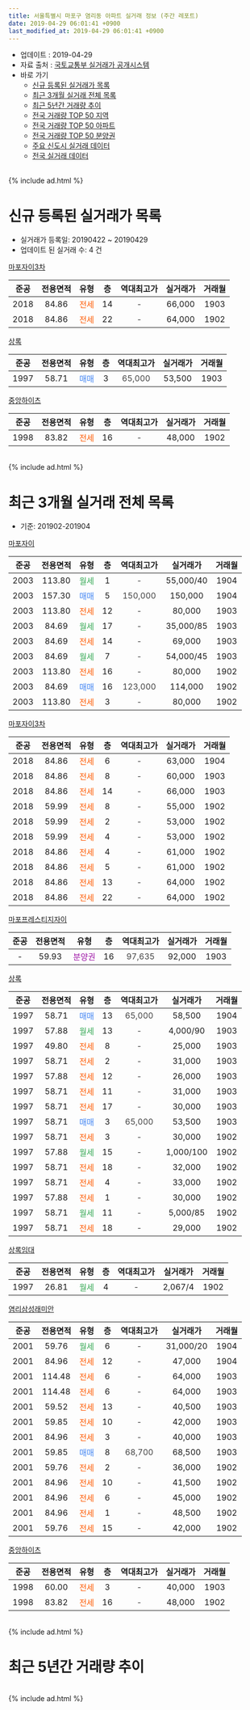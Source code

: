 ```yaml
---
title: 서울특별시 마포구 염리동 아파트 실거래 정보 (주간 레포트)
date: 2019-04-29 06:01:41 +0900
last_modified_at: 2019-04-29 06:01:41 +0900
---
```


* 업데이트 : 2019-04-29
* 자료 출처 : [국토교통부 실거래가 공개시스템](http://rt.molit.go.kr)
* 바로 가기
    * [신규 등록된 실거래가 목록](#신규-등록된-실거래가-목록)
    * [최근 3개월 실거래 전체 목록](#최근-3개월-실거래-전체-목록)
    * [최근 5년간 거래량 추이](#최근-5년간-거래량-추이)
    * [전국 거래량 TOP 50 지역](https://inasie.github.io/apt-trade-info/최근-3개월-전국에서-가장-거래가-많이-발생한-지역)
    * [전국 거래량 TOP 50 아파트](https://inasie.github.io/apt-trade-info/최근-3개월-전국에서-가장-거래가-많이-발생한-아파트)
    * [전국 거래량 TOP 50 분양권](https://inasie.github.io/apt-trade-info/최근-3개월-전국에서-가장-거래가-많이-발생한-분양권)
    * [주요 신도시 실거래 데이터](https://inasie.github.io/apt-trade-info/주요-신도시)
    * [전국 실거래 데이터](https://inasie.github.io/apt-trade-info/전국)
<br>
{% include ad.html %}
<br>

# 신규 등록된 실거래가 목록
* 실거래가 등록일: 20190422 ~ 20190429
* 업데이트 된 실거래 수: 4 건


[마포자이3차](https://search.naver.com/search.naver?query=%EC%84%9C%EC%9A%B8%ED%8A%B9%EB%B3%84%EC%8B%9C+%EB%A7%88%ED%8F%AC%EA%B5%AC+%EC%97%BC%EB%A6%AC%EB%8F%99+%EB%A7%88%ED%8F%AC%EC%9E%90%EC%9D%B43%EC%B0%A8)

|준공|전용면적|유형|층|역대최고가|실거래가|거래월|
|:---:|:---:|:---:|:---:|:---:|:---:|:---:|
|2018|84.86|<span style="color:#ff5a00">전세</span>|14|<span style="color:#444444">-</span>|66,000|1903|
|2018|84.86|<span style="color:#ff5a00">전세</span>|22|<span style="color:#444444">-</span>|64,000|1902|

[상록](https://search.naver.com/search.naver?query=%EC%84%9C%EC%9A%B8%ED%8A%B9%EB%B3%84%EC%8B%9C+%EB%A7%88%ED%8F%AC%EA%B5%AC+%EC%97%BC%EB%A6%AC%EB%8F%99+%EC%83%81%EB%A1%9D)

|준공|전용면적|유형|층|역대최고가|실거래가|거래월|
|:---:|:---:|:---:|:---:|:---:|:---:|:---:|
|1997|58.71|<span style="color:#4285f3">매매</span>|3|<span style="color:#444444">65,000</span>|53,500|1903|

[중앙하이츠](https://search.naver.com/search.naver?query=%EC%84%9C%EC%9A%B8%ED%8A%B9%EB%B3%84%EC%8B%9C+%EB%A7%88%ED%8F%AC%EA%B5%AC+%EC%97%BC%EB%A6%AC%EB%8F%99+%EC%A4%91%EC%95%99%ED%95%98%EC%9D%B4%EC%B8%A0)

|준공|전용면적|유형|층|역대최고가|실거래가|거래월|
|:---:|:---:|:---:|:---:|:---:|:---:|:---:|
|1998|83.82|<span style="color:#ff5a00">전세</span>|16|<span style="color:#444444">-</span>|48,000|1902|


<br>
{% include ad.html %}
<br>

# 최근 3개월 실거래 전체 목록
* 기준: 201902-201904


[마포자이](https://search.naver.com/search.naver?query=%EC%84%9C%EC%9A%B8%ED%8A%B9%EB%B3%84%EC%8B%9C+%EB%A7%88%ED%8F%AC%EA%B5%AC+%EC%97%BC%EB%A6%AC%EB%8F%99+%EB%A7%88%ED%8F%AC%EC%9E%90%EC%9D%B4)

|준공|전용면적|유형|층|역대최고가|실거래가|거래월|
|:---:|:---:|:---:|:---:|:---:|:---:|:---:|
|2003|113.80|<span style="color:#34a853">월세</span>|1|<span style="color:#444444">-</span>|55,000/40|1904|
|2003|157.30|<span style="color:#4285f3">매매</span>|5|<span style="color:#444444">150,000</span>|150,000|1904|
|2003|113.80|<span style="color:#ff5a00">전세</span>|12|<span style="color:#444444">-</span>|80,000|1903|
|2003|84.69|<span style="color:#34a853">월세</span>|17|<span style="color:#444444">-</span>|35,000/85|1903|
|2003|84.69|<span style="color:#ff5a00">전세</span>|14|<span style="color:#444444">-</span>|69,000|1903|
|2003|84.69|<span style="color:#34a853">월세</span>|7|<span style="color:#444444">-</span>|54,000/45|1903|
|2003|113.80|<span style="color:#ff5a00">전세</span>|16|<span style="color:#444444">-</span>|80,000|1902|
|2003|84.69|<span style="color:#4285f3">매매</span>|16|<span style="color:#444444">123,000</span>|114,000|1902|
|2003|113.80|<span style="color:#ff5a00">전세</span>|3|<span style="color:#444444">-</span>|80,000|1902|

[마포자이3차](https://search.naver.com/search.naver?query=%EC%84%9C%EC%9A%B8%ED%8A%B9%EB%B3%84%EC%8B%9C+%EB%A7%88%ED%8F%AC%EA%B5%AC+%EC%97%BC%EB%A6%AC%EB%8F%99+%EB%A7%88%ED%8F%AC%EC%9E%90%EC%9D%B43%EC%B0%A8)

|준공|전용면적|유형|층|역대최고가|실거래가|거래월|
|:---:|:---:|:---:|:---:|:---:|:---:|:---:|
|2018|84.86|<span style="color:#ff5a00">전세</span>|6|<span style="color:#444444">-</span>|63,000|1904|
|2018|84.86|<span style="color:#ff5a00">전세</span>|8|<span style="color:#444444">-</span>|60,000|1903|
|2018|84.86|<span style="color:#ff5a00">전세</span>|14|<span style="color:#444444">-</span>|66,000|1903|
|2018|59.99|<span style="color:#ff5a00">전세</span>|8|<span style="color:#444444">-</span>|55,000|1902|
|2018|59.99|<span style="color:#ff5a00">전세</span>|2|<span style="color:#444444">-</span>|53,000|1902|
|2018|59.99|<span style="color:#ff5a00">전세</span>|4|<span style="color:#444444">-</span>|53,000|1902|
|2018|84.86|<span style="color:#ff5a00">전세</span>|4|<span style="color:#444444">-</span>|61,000|1902|
|2018|84.86|<span style="color:#ff5a00">전세</span>|5|<span style="color:#444444">-</span>|61,000|1902|
|2018|84.86|<span style="color:#ff5a00">전세</span>|13|<span style="color:#444444">-</span>|64,000|1902|
|2018|84.86|<span style="color:#ff5a00">전세</span>|22|<span style="color:#444444">-</span>|64,000|1902|

[마포프레스티지자이](https://search.naver.com/search.naver?query=%EC%84%9C%EC%9A%B8%ED%8A%B9%EB%B3%84%EC%8B%9C+%EB%A7%88%ED%8F%AC%EA%B5%AC+%EC%97%BC%EB%A6%AC%EB%8F%99+%EB%A7%88%ED%8F%AC%ED%94%84%EB%A0%88%EC%8A%A4%ED%8B%B0%EC%A7%80%EC%9E%90%EC%9D%B4)

|준공|전용면적|유형|층|역대최고가|실거래가|거래월|
|:---:|:---:|:---:|:---:|:---:|:---:|:---:|
|-|59.93|<span style="color:#9C11A5">분양권</span>|16|<span style="color:#444444">97,635</span>|92,000|1903|

[상록](https://search.naver.com/search.naver?query=%EC%84%9C%EC%9A%B8%ED%8A%B9%EB%B3%84%EC%8B%9C+%EB%A7%88%ED%8F%AC%EA%B5%AC+%EC%97%BC%EB%A6%AC%EB%8F%99+%EC%83%81%EB%A1%9D)

|준공|전용면적|유형|층|역대최고가|실거래가|거래월|
|:---:|:---:|:---:|:---:|:---:|:---:|:---:|
|1997|58.71|<span style="color:#4285f3">매매</span>|13|<span style="color:#444444">65,000</span>|58,500|1904|
|1997|57.88|<span style="color:#34a853">월세</span>|13|<span style="color:#444444">-</span>|4,000/90|1903|
|1997|49.80|<span style="color:#ff5a00">전세</span>|8|<span style="color:#444444">-</span>|25,000|1903|
|1997|58.71|<span style="color:#ff5a00">전세</span>|2|<span style="color:#444444">-</span>|31,000|1903|
|1997|57.88|<span style="color:#ff5a00">전세</span>|12|<span style="color:#444444">-</span>|26,000|1903|
|1997|58.71|<span style="color:#ff5a00">전세</span>|11|<span style="color:#444444">-</span>|31,000|1903|
|1997|58.71|<span style="color:#ff5a00">전세</span>|17|<span style="color:#444444">-</span>|30,000|1903|
|1997|58.71|<span style="color:#4285f3">매매</span>|3|<span style="color:#444444">65,000</span>|53,500|1903|
|1997|58.71|<span style="color:#ff5a00">전세</span>|3|<span style="color:#444444">-</span>|30,000|1902|
|1997|57.88|<span style="color:#34a853">월세</span>|15|<span style="color:#444444">-</span>|1,000/100|1902|
|1997|58.71|<span style="color:#ff5a00">전세</span>|18|<span style="color:#444444">-</span>|32,000|1902|
|1997|58.71|<span style="color:#ff5a00">전세</span>|4|<span style="color:#444444">-</span>|33,000|1902|
|1997|57.88|<span style="color:#ff5a00">전세</span>|1|<span style="color:#444444">-</span>|30,000|1902|
|1997|58.71|<span style="color:#34a853">월세</span>|11|<span style="color:#444444">-</span>|5,000/85|1902|
|1997|58.71|<span style="color:#ff5a00">전세</span>|18|<span style="color:#444444">-</span>|29,000|1902|

[상록임대](https://search.naver.com/search.naver?query=%EC%84%9C%EC%9A%B8%ED%8A%B9%EB%B3%84%EC%8B%9C+%EB%A7%88%ED%8F%AC%EA%B5%AC+%EC%97%BC%EB%A6%AC%EB%8F%99+%EC%83%81%EB%A1%9D%EC%9E%84%EB%8C%80)

|준공|전용면적|유형|층|역대최고가|실거래가|거래월|
|:---:|:---:|:---:|:---:|:---:|:---:|:---:|
|1997|26.81|<span style="color:#34a853">월세</span>|4|<span style="color:#444444">-</span>|2,067/4|1902|

[염리삼성래미안](https://search.naver.com/search.naver?query=%EC%84%9C%EC%9A%B8%ED%8A%B9%EB%B3%84%EC%8B%9C+%EB%A7%88%ED%8F%AC%EA%B5%AC+%EC%97%BC%EB%A6%AC%EB%8F%99+%EC%97%BC%EB%A6%AC%EC%82%BC%EC%84%B1%EB%9E%98%EB%AF%B8%EC%95%88)

|준공|전용면적|유형|층|역대최고가|실거래가|거래월|
|:---:|:---:|:---:|:---:|:---:|:---:|:---:|
|2001|59.76|<span style="color:#34a853">월세</span>|6|<span style="color:#444444">-</span>|31,000/20|1904|
|2001|84.96|<span style="color:#ff5a00">전세</span>|12|<span style="color:#444444">-</span>|47,000|1904|
|2001|114.48|<span style="color:#ff5a00">전세</span>|6|<span style="color:#444444">-</span>|64,000|1903|
|2001|114.48|<span style="color:#ff5a00">전세</span>|6|<span style="color:#444444">-</span>|64,000|1903|
|2001|59.52|<span style="color:#ff5a00">전세</span>|13|<span style="color:#444444">-</span>|40,500|1903|
|2001|59.85|<span style="color:#ff5a00">전세</span>|10|<span style="color:#444444">-</span>|42,000|1903|
|2001|84.96|<span style="color:#ff5a00">전세</span>|3|<span style="color:#444444">-</span>|40,000|1903|
|2001|59.85|<span style="color:#4285f3">매매</span>|8|<span style="color:#444444">68,700</span>|68,500|1903|
|2001|59.76|<span style="color:#ff5a00">전세</span>|2|<span style="color:#444444">-</span>|36,000|1902|
|2001|84.96|<span style="color:#ff5a00">전세</span>|10|<span style="color:#444444">-</span>|41,500|1902|
|2001|84.96|<span style="color:#ff5a00">전세</span>|6|<span style="color:#444444">-</span>|45,000|1902|
|2001|84.96|<span style="color:#ff5a00">전세</span>|1|<span style="color:#444444">-</span>|48,500|1902|
|2001|59.76|<span style="color:#ff5a00">전세</span>|15|<span style="color:#444444">-</span>|42,000|1902|


<script async src="//pagead2.googlesyndication.com/pagead/js/adsbygoogle.js"></script>
<!-- 기본 -->
<ins class="adsbygoogle"
     style="display:block"
     data-ad-client="ca-pub-2446590836940007"
     data-ad-slot="1659523306"
     data-ad-format="auto"
     data-full-width-responsive="true"></ins>
<script>
(adsbygoogle = window.adsbygoogle || []).push({});
</script>


[중앙하이츠](https://search.naver.com/search.naver?query=%EC%84%9C%EC%9A%B8%ED%8A%B9%EB%B3%84%EC%8B%9C+%EB%A7%88%ED%8F%AC%EA%B5%AC+%EC%97%BC%EB%A6%AC%EB%8F%99+%EC%A4%91%EC%95%99%ED%95%98%EC%9D%B4%EC%B8%A0)

|준공|전용면적|유형|층|역대최고가|실거래가|거래월|
|:---:|:---:|:---:|:---:|:---:|:---:|:---:|
|1998|60.00|<span style="color:#ff5a00">전세</span>|3|<span style="color:#444444">-</span>|40,000|1903|
|1998|83.82|<span style="color:#ff5a00">전세</span>|16|<span style="color:#444444">-</span>|48,000|1902|


<br>
{% include ad.html %}
<br>

# 최근 5년간 거래량 추이


<div style="width:100%;">
    <canvas id="deal_progress" height="200"></canvas>
</div>

<script>
new Chart(document.getElementById("deal_progress"), {
    type: 'line',
    data: {
        labels: ['201404','201405','201406','201407','201408','201409','201410','201411','201412','201501','201502','201503','201504','201505','201506','201507','201508','201509','201510','201511','201512','201601','201602','201603','201604','201605','201606','201607','201608','201609','201610','201611','201612','201701','201702','201703','201704','201705','201706','201707','201708','201709','201710','201711','201712','201801','201802','201803','201804','201805','201806','201807','201808','201809','201810','201811','201812','201901','201902','201903','201904'],
        datasets: [{
            label: '매매',
            pointRadius: 1,
            data: [4, 3, 4, 13, 16, 17, 15, 7, 14, 26, 11, 31, 14, 13, 14, 16, 14, 10, 19, 15, 8, 9, 10, 9, 20, 12, 20, 10, 7, 15, 11, 11, 11, 10, 12, 16, 11, 12, 19, 10, 10, 9, 6, 14, 13, 20, 23, 13, 12, 9, 11, 32, 26, 11, 2, 1, 3, 2, 1, 3, 2],
            borderColor: "rgba(255, 201, 14, 1)",
            backgroundColor: "rgba(255, 201, 14, 0.5)",
            fill: false,
            lineTension: 0
        },{
            label: '전월세',
            pointRadius: 1,
            data: [12, 17, 10, 18, 12, 18, 18, 12, 24, 25, 25, 23, 15, 21, 8, 7, 12, 12, 10, 18, 21, 16, 21, 13, 13, 9, 17, 18, 18, 22, 18, 22, 20, 13, 20, 17, 17, 14, 12, 13, 10, 16, 18, 17, 22, 19, 21, 23, 13, 21, 8, 26, 37, 42, 46, 53, 44, 22, 23, 18, 4],
            borderColor: "rgba(0, 141, 185, 1)",
            backgroundColor: "rgba(0, 141, 185, 0.5)",
            fill: false,
            lineTension: 0
        }
        ]
    },
    options: {
        responsive: true,
        title: {
            display: false
        },
        tooltips: {
            mode: 'index',
            intersect: false
        },
        hover: {
            mode: 'nearest',
            intersect: true
        },
        scales: {
            xAxes: [{
                display: true,
                scaleLabel: {
                    display: true,
                    labelString: '년/월'
                }
            }],
            yAxes: [{
                display: true,
                ticks: {
                    suggestedMin: 0,
                },
                scaleLabel: {
                    display: true,
                    labelString: '실거래 수'
                }
            }]
        }
    }
});

</script>


<br>
{% include ad.html %}
<br>

